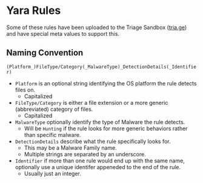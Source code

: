 # Yara Rules

Some of these rules have been uploaded to the Triage Sandbox ([tria.ge](https://tria.ge/)) and have special meta values to support this.

## Naming Convention

`(Platform_)FileType/Category(_MalwareType)_DetectionDetails(_Identifier)`

- `Platform` is an optional string identifying the OS platform the rule detects files on.
    - Capitalized
- `FileType/Category` is either a file extension or a more generic (abbreviated) category of files.
    - Capitalized
- `MalwareType` optionally identify the type of Malware the rule detects.
    - Will be `Hunting` if the rule looks for more generic behaviors rather than specific malware.
- `DetectionDetails` describe what the rule specifically looks for.
    - This may be a Malware Family name.
    - Multiple strings are separated by an underscore.
- `Identifier` if more than one rule would end up with the same name, optionally use a unique identifer appeneded to the end of the rule.
    - Usually just an integer.
